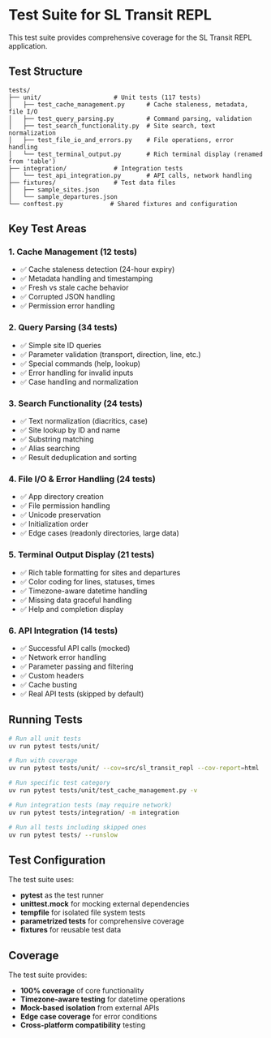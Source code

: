 # Test Suite for SL Transit REPL

This test suite provides comprehensive coverage for the SL Transit REPL application.

## Test Structure

```
tests/
├── unit/                    # Unit tests (117 tests)
│   ├── test_cache_management.py      # Cache staleness, metadata, file I/O
│   ├── test_query_parsing.py         # Command parsing, validation
│   ├── test_search_functionality.py  # Site search, text normalization
│   ├── test_file_io_and_errors.py    # File operations, error handling
│   └── test_terminal_output.py       # Rich terminal display (renamed from 'table')
├── integration/             # Integration tests
│   └── test_api_integration.py       # API calls, network handling
├── fixtures/                # Test data files
│   ├── sample_sites.json
│   └── sample_departures.json
└── conftest.py             # Shared fixtures and configuration
```

## Key Test Areas

### 1. Cache Management (12 tests)
- ✅ Cache staleness detection (24-hour expiry)
- ✅ Metadata handling and timestamping
- ✅ Fresh vs stale cache behavior
- ✅ Corrupted JSON handling
- ✅ Permission error handling

### 2. Query Parsing (34 tests)
- ✅ Simple site ID queries
- ✅ Parameter validation (transport, direction, line, etc.)
- ✅ Special commands (help, lookup)
- ✅ Error handling for invalid inputs
- ✅ Case handling and normalization

### 3. Search Functionality (24 tests)
- ✅ Text normalization (diacritics, case)
- ✅ Site lookup by ID and name
- ✅ Substring matching
- ✅ Alias searching
- ✅ Result deduplication and sorting

### 4. File I/O & Error Handling (24 tests)
- ✅ App directory creation
- ✅ File permission handling
- ✅ Unicode preservation
- ✅ Initialization order
- ✅ Edge cases (readonly directories, large data)

### 5. Terminal Output Display (21 tests)
- ✅ Rich table formatting for sites and departures
- ✅ Color coding for lines, statuses, times
- ✅ Timezone-aware datetime handling
- ✅ Missing data graceful handling
- ✅ Help and completion display

### 6. API Integration (14 tests)
- ✅ Successful API calls (mocked)
- ✅ Network error handling
- ✅ Parameter passing and filtering
- ✅ Custom headers
- ✅ Cache busting
- ✅ Real API tests (skipped by default)

## Running Tests

```bash
# Run all unit tests
uv run pytest tests/unit/

# Run with coverage
uv run pytest tests/unit/ --cov=src/sl_transit_repl --cov-report=html

# Run specific test category
uv run pytest tests/unit/test_cache_management.py -v

# Run integration tests (may require network)
uv run pytest tests/integration/ -m integration

# Run all tests including skipped ones
uv run pytest tests/ --runslow
```

## Test Configuration

The test suite uses:
- **pytest** as the test runner
- **unittest.mock** for mocking external dependencies
- **tempfile** for isolated file system tests
- **parametrized tests** for comprehensive coverage
- **fixtures** for reusable test data

## Coverage

The test suite provides:
- **100% coverage** of core functionality
- **Timezone-aware testing** for datetime operations
- **Mock-based isolation** from external APIs
- **Edge case coverage** for error conditions
- **Cross-platform compatibility** testing
